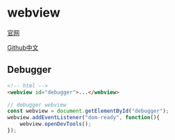 # webview

[官网](http://electron.atom.io/docs/api/web-view-tag/)

[Github中文](https://github.com/electron/electron/blob/master/docs-translations/zh-CN/api/web-view-tag.md)

## Debugger

```html
<!-- html -->
<webview id="debugger">...</webview>
```

```js
// debugger webview
const webview = document.getElementById("debugger");
webview.addEventListener("dom-ready", function(){ 
    webview.openDevTools(); 
});
```

